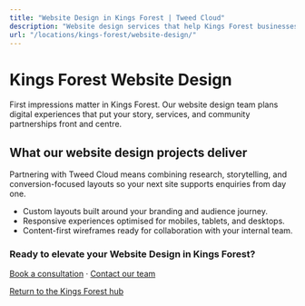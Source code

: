 ```yaml
---
title: "Website Design in Kings Forest | Tweed Cloud"
description: "Website design services that help Kings Forest businesses stand out online."
url: "/locations/kings-forest/website-design/"
---
```


# Kings Forest Website Design

First impressions matter in Kings Forest. Our website design team plans digital experiences that put your story, services, and community partnerships front and centre.

## What our website design projects deliver

Partnering with Tweed Cloud means combining research, storytelling, and conversion-focused layouts so your next site supports enquiries from day one.

- Custom layouts built around your branding and audience journey.
- Responsive experiences optimised for mobiles, tablets, and desktops.
- Content-first wireframes ready for collaboration with your internal team.

### Ready to elevate your Website Design in Kings Forest?

[Book a consultation](/consultation/) · [Contact our team](/contact/)

[Return to the Kings Forest hub](/locations/kings-forest/)
